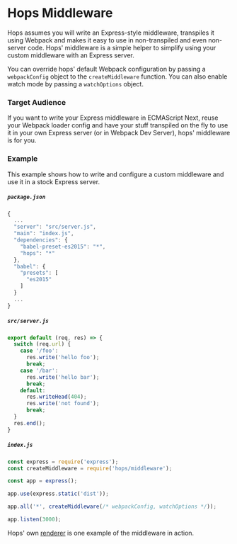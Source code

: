 
# Hops Middleware

Hops assumes you will write an Express-style middleware, transpiles it using Webpack and makes it easy to use in non-transpiled and even non-server code. Hops' middleware is a simple helper to simplify using your custom middleware with an Express server.

You can override hops' default Webpack configuration by passing a `webpackConfig` object to the `createMiddleware` function. You can also enable watch mode by passing a `watchOptions` object.


### Target Audience

If you want to write your Express middleware in ECMAScript Next, reuse your Webpack loader config and have your stuff transpiled on the fly to use it in your own Express server (or in Webpack Dev Server), hops' middleware is for you.


### Example

This example shows how to write and configure a custom middleware and use it in a stock Express server.


##### `package.json`

```javascript
{
  ...
  "server": "src/server.js",
  "main": "index.js",
  "dependencies": {
    "babel-preset-es2015": "*",
    "hops": "*"
  },
  "babel": {
    "presets": [
      "es2015"
    ]
  }
  ...
}
```

##### `src/server.js`

```javascript
export default (req, res) => {
  switch (req.url) {
    case '/foo':
      res.write('hello foo');
      break;
    case '/bar':
      res.write('hello bar');
      break;
    default:
      res.writeHead(404);
      res.write('not found');
      break;
  }
  res.end();
}
```

##### `index.js`

```javascript
const express = require('express');
const createMiddleware = require('hops/middleware');

const app = express();

app.use(express.static('dist'));

app.all('*', createMiddleware(/* webpackConfig, watchOptions */));

app.listen(3000);
```

Hops' own [renderer](https://github.com/xing/hops/blob/master/renderer/index.js) is one example of the middleware in action.
